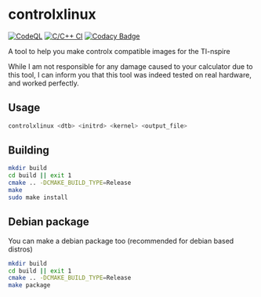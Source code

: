 # controlxlinux

[![CodeQL](https://github.com/tsuki-superior/controlxlinux/actions/workflows/codeql-analysis.yml/badge.svg)](https://github.com/tsuki-superior/controlxlinux/actions/workflows/codeql-analysis.yml)
[![C/C++ CI](https://github.com/tsuki-superior/controlxlinux/actions/workflows/build.yml/badge.svg)](https://github.com/tsuki-superior/controlxlinux/actions/workflows/build.yml)
[![Codacy Badge](https://app.codacy.com/project/badge/Grade/89f07741b5544bf6b35e696c49c7baea)](https://www.codacy.com/gh/tsuki-superior/controlxlinux/dashboard?utm_source=github.com&utm_medium=referral&utm_content=tsuki-superior/controlxlinux&utm_campaign=Badge_Grade)

A tool to help you make controlx compatible images for the TI-nspire

While I am not responsible for any damage caused to your calculator due to this tool,
I can inform you that this tool was indeed tested on real hardware, and worked perfectly.

## Usage

```sh
controlxlinux <dtb> <initrd> <kernel> <output_file>

```

## Building

```sh
mkdir build
cd build || exit 1
cmake .. -DCMAKE_BUILD_TYPE=Release
make
sudo make install
```

## Debian package

You can make a debian package too (recommended for debian based distros) 

```sh
mkdir build
cd build || exit 1
cmake .. -DCMAKE_BUILD_TYPE=Release
make package
```
